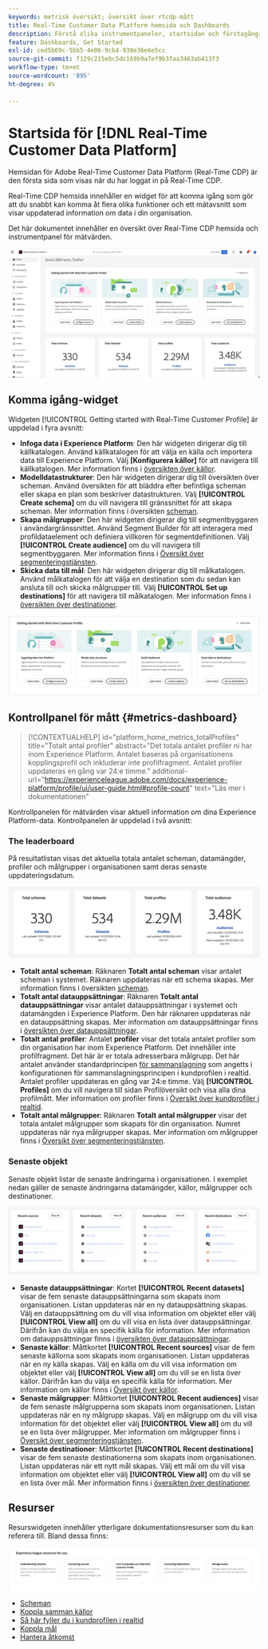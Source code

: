 ```yaml
---
keywords: metrisk översikt; översikt över rtcdp-mått
title: Real-Time Customer Data Platform hemsida och Dashboards
description: Förstå olika instrumentpaneler, startsidan och förstagångsupplevelsen för användare av Adobe Real-Time CDP.
feature: Dashboards, Get Started
exl-id: ced5b69c-5bb5-4e06-9cb4-938e36e6e5cc
source-git-commit: f129c215ebc5dc169b9a7ef9b3faa3463ab413f3
workflow-type: tm+mt
source-wordcount: '895'
ht-degree: 4%

---
```


# Startsida för [!DNL Real-Time Customer Data Platform]

Hemsidan för Adobe Real-Time Customer Data Platform (Real-Time CDP) är den första sida som visas när du har loggat in på Real-Time CDP.

Real-Time CDP hemsida innehåller en widget för att komma igång som gör att du snabbt kan komma åt flera olika funktioner och ett mätavsnitt som visar uppdaterad information om data i din organisation.

Det här dokumentet innehåller en översikt över Real-Time CDP hemsida och instrumentpanel för mätvärden.

![Experience Platform-gränssnittets startsida.](assets/platform-home/home.png)

## Komma igång-widget

Widgeten [!UICONTROL Getting started with Real-Time Customer Profile] är uppdelad i fyra avsnitt:

* **Infoga data i Experience Platform**: Den här widgeten dirigerar dig till källkatalogen. Använd källkatalogen för att välja en källa och importera data till Experience Platform. Välj **[Konfigurera källor]** för att navigera till källkatalogen. Mer information finns i [översikten över källor](../sources/home.md).
* **Modelldatastrukturer**: Den här widgeten dirigerar dig till översikten över scheman. Använd översikten för att bläddra efter befintliga scheman eller skapa en plan som beskriver datastrukturen. Välj **[!UICONTROL Create schema]** om du vill navigera till gränssnittet för att skapa scheman. Mer information finns i översikten [scheman](../xdm/home.md).
* **Skapa målgrupper**: Den här widgeten dirigerar dig till segmentbyggaren i användargränssnittet. Använd Segment Builder för att interagera med profildataelement och definiera villkoren för segmentdefinitionen. Välj **[!UICONTROL Create audience]** om du vill navigera till segmentbyggaren. Mer information finns i [Översikt över segmenteringstjänsten](../segmentation/home.md).
* **Skicka data till mål**: Den här widgeten dirigerar dig till målkatalogen. Använd målkatalogen för att välja en destination som du sedan kan ansluta till och skicka målgrupper till. Välj **[!UICONTROL Set up destinations]** för att navigera till målkatalogen. Mer information finns i [översikten över destinationer](../destinations/home.md).

![Experience Platform-gränssnittets startsida med widgeten Komma igång](assets/platform-home/getting-started-widget.png)

## Kontrollpanel för mått {#metrics-dashboard}

>[!CONTEXTUALHELP]
>id="platform_home_metrics_totalProfiles"
>title="Totalt antal profiler"
>abstract="Det totala antalet profiler ni har inom Experience Platform. Antalet baseras på organisationens kopplingsprofil och inkluderar inte profilfragment. Antalet profiler uppdateras en gång var 24:e timme."
>additional-url="https://experienceleague.adobe.com/docs/experience-platform/profile/ui/user-guide.html#profile-count" text="Läs mer i dokumentationen"

Kontrollpanelen för mätvärden visar aktuell information om dina Experience Platform-data. Kontrollpanelen är uppdelad i två avsnitt:

### The leaderboard

På resultatlistan visas det aktuella totala antalet scheman, datamängder, profiler och målgrupper i organisationen samt deras senaste uppdateringsdatum.

![Ledningsdelen på Experience Platform användargränssnittets startsida.](assets/platform-home/leaderboard.png)

* **Totalt antal scheman**: Räknaren **Totalt antal scheman** visar antalet scheman i systemet. Räknaren uppdateras när ett schema skapas. Mer information finns i översikten [scheman](../xdm/home.md).
* **Totalt antal datauppsättningar**: Räknaren **Totalt antal datauppsättningar** visar antalet datauppsättningar i systemet och datamängden i Experience Platform. Den här räknaren uppdateras när en datauppsättning skapas. Mer information om datauppsättningar finns i [översikten över datauppsättningar](../catalog/datasets/overview.md).
* **Totalt antal profiler**: Antalet **profiler** visar det totala antalet profiler som din organisation har inom Experience Platform. Det innehåller inte profilfragment. Det här är er totala adresserbara målgrupp. Det här antalet använder standardprincipen [för sammanslagning](profile/merge-policies.md) som angetts i konfigurationen för sammanslagningsprincipen i kundprofilen i realtid. Antalet profiler uppdateras en gång var 24:e timme. Välj **[!UICONTROL Profiles]** om du vill navigera till sidan Profilöversikt och visa alla dina profilmått. Mer information om profiler finns i [Översikt över kundprofiler i realtid](../profile/home.md).
* **Totalt antal målgrupper**: Räknaren **Totalt antal målgrupper** visar det totala antalet målgrupper som skapats för din organisation. Numret uppdateras när nya målgrupper skapas. Mer information om målgrupper finns i [Översikt över segmenteringstjänsten](../segmentation/home.md).

### Senaste objekt

Senaste objekt listar de senaste ändringarna i organisationen. I exemplet nedan gäller de senaste ändringarna datamängder, källor, målgrupper och destinationer.

![Avsnittet med senaste objekt på Experience Platform användargränssnittets startsida.](assets/platform-home/recent-items.png)

* **Senaste datauppsättningar**: Kortet **[!UICONTROL Recent datasets]** visar de fem senaste datauppsättningarna som skapats inom organisationen. Listan uppdateras när en ny datauppsättning skapas. Välj en datauppsättning om du vill visa information om objektet eller välj **[!UICONTROL View all]** om du vill visa en lista över datauppsättningar. Därifrån kan du välja en specifik källa för information. Mer information om datauppsättningar finns i [översikten över datauppsättningar](../catalog/datasets/overview.md).
* **Senaste källor**: Måttkortet **[!UICONTROL Recent sources]** visar de fem senaste källorna som skapats inom organisationen. Listan uppdateras när en ny källa skapas. Välj en källa om du vill visa information om objektet eller välj **[!UICONTROL View all]** om du vill se en lista över källor. Därifrån kan du välja en specifik källa för information. Mer information om källor finns i [Översikt över källor](../sources/home.md).
* **Senaste målgrupper**: Måttkortet **[!UICONTROL Recent audiences]** visar de fem senaste målgrupperna som skapats inom organisationen. Listan uppdateras när en ny målgrupp skapas. Välj en målgrupp om du vill visa information för det objektet eller välj **[!UICONTROL View all]** om du vill se en lista över målgrupper. Mer information om målgrupper finns i [Översikt över segmenteringstjänsten](../segmentation/home.md).
* **Senaste destinationer**: Måttkortet **[!UICONTROL Recent destinations]** visar de fem senaste destinationerna som skapats inom organisationen. Listan uppdateras när ett nytt mål skapas. Välj ett mål om du vill visa information om objektet eller välj **[!UICONTROL View all]** om du vill se en lista över mål. Mer information finns i [översikten över destinationer](../destinations/home.md).

## Resurser

Resurswidgeten innehåller ytterligare dokumentationsresurser som du kan referera till. Bland dessa finns:

![Resursavsnittet på Experience Platform användargränssnittets startsida.](assets/platform-home/resources.png)

* [Scheman](../xdm/schema/composition.md)
* [Koppla samman källor](../sources/home.md)
* [Så här fyller du i kundprofilen i realtid](../profile/home.md)
* [Koppla mål](../destinations/home.md)
* [Hantera åtkomst](../access-control/abac/overview.md)

<!-- ### Successful profile records

In the leaderboard **[!UICONTROL Successful profile records]** shows the total number of records that have been successfully processed into the profile.

There is also a metric card that shows the percentage of successful records. Select **[!UICONTROL View datasets]** to see more details about the profile records. Hover over the colored area of the graph to see additional details:

![image](assets/home-profilerecords-details.PNG)

The number of successful profile records is updated hourly. 

For more information about profiles, see [A unified view of your customer in Real-Time CDP](profile/profile-overview.md).

### Total profile records

The **[!UICONTROL Total profile records]** metric card shows the total number of data records enabled to feed into the profiles, and the percentage that are successful, updated once per day. This does not include all data in the data lake, because some data might not be enabled to feed into the profiles.

 Hover over the colored area of the graph to see additional details about the successful profiles:

![image](assets/home-profile-details.PNG)

Select **[!UICONTROL View profiles]** to see more details about the profile records.

For more information about profiles, see [A unified view of your customer in Real-Time CDP](profile/profile-overview.md).

For more information about viewing a specific profile, see [Profile viewer](profile/profile-viewer.md).

### Failed profile records

In the leaderboard, **[!UICONTROL Failed profile records]** counts the number of records that failed to process into the profile.

The **[!UICONTROL Failed profile records]** metric card shows this count, and includes a graphical representation that helps you see how failures have trended during the time shown below the graphic. This chart is updated hourly. Select **[!UICONTROL View datasets]** to see more details about the profile records.

The number of failed profile records is updated hourly. -->
